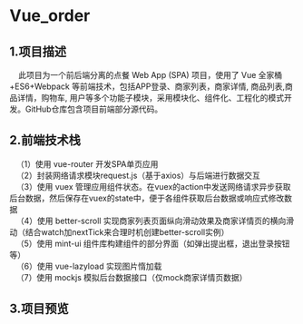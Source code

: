 # Vue_order


## 1.项目描述  
&nbsp;&nbsp;&nbsp;&nbsp;此项目为一个前后端分离的点餐 Web App (SPA) 项目，使用了 Vue 全家桶+ES6+Webpack 等前端技术，包括APP登录、商家列表，商家详情, 商品列表,商品详情，购物车, 用户等多个功能子模块，采用模块化、组件化、工程化的模式开发。GitHub仓库包含项目前端部分源代码。

## 2.前端技术栈  
&nbsp;&nbsp;&nbsp;（1）使用 vue-router 开发SPA单页应用  
&nbsp;&nbsp;&nbsp;（2）封装网络请求模块request.js（基于axios）与后端进行数据交互  
&nbsp;&nbsp;&nbsp;（3）使用 vuex 管理应用组件状态。在vuex的action中发送网络请求异步获取后台数据，然后保存在vuex的state中，便于各组件获取后台数据或响应式修改数据  
&nbsp;&nbsp;&nbsp;（4）使用 better-scroll 实现商家列表页面纵向滑动效果及商家详情页的横向滑动（结合watch加nextTick来合理时机创建better-scroll实例）  
&nbsp;&nbsp;&nbsp;（5）使用 mint-ui 组件库构建组件的部分界面（如弹出提出框，退出登录按钮等）   
&nbsp;&nbsp;&nbsp;（6）使用 vue-lazyload 实现图片惰加载  
&nbsp;&nbsp;&nbsp;（7）使用 mockjs 模拟后台数据接口（仅mock商家详情页数据）

## 3.项目预览
